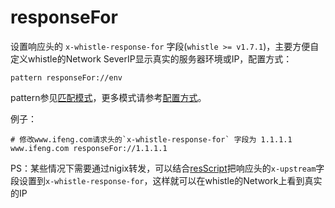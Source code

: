 # responseFor

设置响应头的 `x-whistle-response-for` 字段(`whistle >= v1.7.1`)，主要方便自定义whistle的Network SeverIP显示真实的服务器环境或IP，配置方式：

	pattern responseFor://env
	
pattern参见[匹配模式](../pattern.html)，更多模式请参考[配置方式](../mode.html)。

例子：

	# 修改www.ifeng.com请求头的`x-whistle-response-for` 字段为 1.1.1.1
	www.ifeng.com responseFor://1.1.1.1


PS：某些情况下需要通过nigix转发，可以结合[resScript](./resScript.html)把响应头的`x-upstream`字段设置到`x-whistle-response-for`，这样就可以在whistle的Network上看到真实的IP
	

